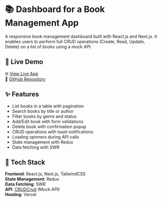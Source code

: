 # 📚 Dashboard for a Book Management App

A responsive book management dashboard built with React.js and Next.js. It enables users to perform full CRUD operations (Create, Read, Update, Delete) on a list of books using a mock API.

## 🔗 Live Demo

🌐 [View Live App](https://book-management-dashboard-blue.vercel.app/)  
📁 [GitHub Repository](https://github.com/Manoj2k23/Book-Management-Dashboard)

## ✨ Features

-  List books in a table with pagination
-  Search books by title or author
-  Filter books by genre and status
-  Add/Edit book with form validations
-  Delete book with confirmation popup
-  CRUD operations with toast notifications
-  Loading spinners during API calls
-  State management with Redux
-  Data fetching with SWR

## 🧰 Tech Stack

**Frontend**: React.js, Next.js, TailwindCSS  
**State Management**: Redux  
**Data Fetching**: SWR  
**API**: [CRUDCrud](https://crudcrud.com) (Mock API)  
**Hosting**: Vercel

 

